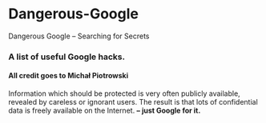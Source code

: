 # Dangerous-Google
Dangerous Google – Searching for Secrets

### A list of useful Google hacks.

#### All credit goes to Michał Piotrowski

Information which should be protected is very often publicly available, revealed by careless or ignorant users. The result is that lots of confidential data is freely available on the Internet.
**– just Google for it.**
